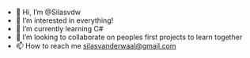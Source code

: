 - 👋 Hi, I’m @Silasvdw
- 👀 I’m interested in everything!
- 🌱 I’m currently learning C#
- 💞️ I’m looking to collaborate on peoples first projects to learn together
- 📫 How to reach me silasvanderwaal@gmail.com

<!---
Silasvdw/Silasvdw is a ✨ special ✨ repository because its `README.md` (this file) appears on your GitHub profile.
You can click the Preview link to take a look at your changes.
--->
